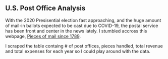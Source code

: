 

## **U.S. Post Office Analysis**

With the 2020 Presisential election fast approaching, and the huge amount of mail-in
ballots expected to be cast due to COVID-19, the postal service has been front and
center in the news lately. I stumbled accross this webpage,
[Pieces of mail since 1789](https://about.usps.com/who-we-are/postal-history/pieces-of-mail-since-1789.htm). 

I scraped the table containg # of post offices, pieces handled, total revenue and total expenses for each year so I could play around with the data.

